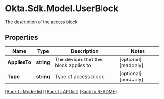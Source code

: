 # Okta.Sdk.Model.UserBlock
The description of the access block

## Properties

Name | Type | Description | Notes
------------ | ------------- | ------------- | -------------
**AppliesTo** | **string** | The devices that the block applies to | [optional] [readonly] 
**Type** | **string** | Type of access block | [optional] [readonly] 

[[Back to Model list]](../README.md#documentation-for-models) [[Back to API list]](../README.md#documentation-for-api-endpoints) [[Back to README]](../README.md)

